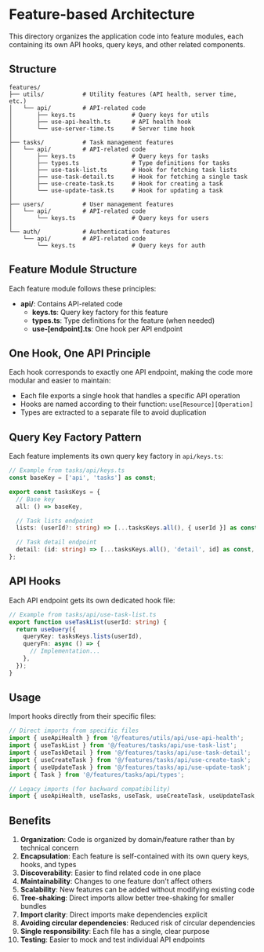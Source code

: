 # Feature-based Architecture

This directory organizes the application code into feature modules, each containing its own API hooks, query keys, and other related components.

## Structure

```
features/
├── utils/           # Utility features (API health, server time, etc.)
│   └── api/         # API-related code
│       ├── keys.ts                # Query keys for utils
│       ├── use-api-health.ts      # API health hook
│       └── use-server-time.ts     # Server time hook
│
├── tasks/           # Task management features
│   └── api/         # API-related code
│       ├── keys.ts                # Query keys for tasks
│       ├── types.ts               # Type definitions for tasks
│       ├── use-task-list.ts       # Hook for fetching task lists
│       ├── use-task-detail.ts     # Hook for fetching a single task
│       ├── use-create-task.ts     # Hook for creating a task
│       └── use-update-task.ts     # Hook for updating a task
│
├── users/           # User management features
│   └── api/         # API-related code
│       └── keys.ts                # Query keys for users
│
└── auth/            # Authentication features
    └── api/         # API-related code
        └── keys.ts                # Query keys for auth
```

## Feature Module Structure

Each feature module follows these principles:

- **api/**: Contains API-related code
  - **keys.ts**: Query key factory for this feature
  - **types.ts**: Type definitions for the feature (when needed)
  - **use-[endpoint].ts**: One hook per API endpoint

## One Hook, One API Principle

Each hook corresponds to exactly one API endpoint, making the code more modular and easier to maintain:

- Each file exports a single hook that handles a specific API operation
- Hooks are named according to their function: `use[Resource][Operation]`
- Types are extracted to a separate file to avoid duplication

## Query Key Factory Pattern

Each feature implements its own query key factory in `api/keys.ts`:

```typescript
// Example from tasks/api/keys.ts
const baseKey = ['api', 'tasks'] as const;

export const tasksKeys = {
  // Base key
  all: () => baseKey,

  // Task lists endpoint
  lists: (userId?: string) => [...tasksKeys.all(), { userId }] as const,

  // Task detail endpoint
  detail: (id: string) => [...tasksKeys.all(), 'detail', id] as const,
};
```

## API Hooks

Each API endpoint gets its own dedicated hook file:

```typescript
// Example from tasks/api/use-task-list.ts
export function useTaskList(userId: string) {
  return useQuery({
    queryKey: tasksKeys.lists(userId),
    queryFn: async () => {
      // Implementation...
    },
  });
}
```

## Usage

Import hooks directly from their specific files:

```typescript
// Direct imports from specific files
import { useApiHealth } from '@/features/utils/api/use-api-health';
import { useTaskList } from '@/features/tasks/api/use-task-list';
import { useTaskDetail } from '@/features/tasks/api/use-task-detail';
import { useCreateTask } from '@/features/tasks/api/use-create-task';
import { useUpdateTask } from '@/features/tasks/api/use-update-task';
import { Task } from '@/features/tasks/api/types';

// Legacy imports (for backward compatibility)
import { useApiHealth, useTasks, useTask, useCreateTask, useUpdateTask, Task } from '@/hooks';
```

## Benefits

1. **Organization**: Code is organized by domain/feature rather than by technical concern
2. **Encapsulation**: Each feature is self-contained with its own query keys, hooks, and types
3. **Discoverability**: Easier to find related code in one place
4. **Maintainability**: Changes to one feature don't affect others
5. **Scalability**: New features can be added without modifying existing code
6. **Tree-shaking**: Direct imports allow better tree-shaking for smaller bundles
7. **Import clarity**: Direct imports make dependencies explicit
8. **Avoiding circular dependencies**: Reduced risk of circular dependencies
9. **Single responsibility**: Each file has a single, clear purpose
10. **Testing**: Easier to mock and test individual API endpoints
